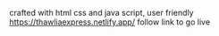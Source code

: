crafted with html css and java script, user friendly
https://thawliaexpress.netlify.app/
follow link to go live
